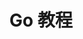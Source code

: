---
title: Go 教程
description: 
image:

# Badge style
style:
    background: "#2a9d8f"
    color: "#fff"
---
